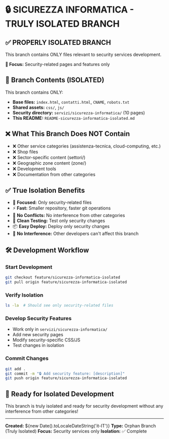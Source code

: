 # 🔒 SICUREZZA INFORMATICA - TRULY ISOLATED BRANCH

## ✅ **PROPERLY ISOLATED BRANCH**
This branch contains ONLY files relevant to security services development.

**🎯 Focus:** Security-related pages and features only

## 📁 **Branch Contents (ISOLATED)**
This branch contains ONLY:
- **Base files:** `index.html`, `contatti.html`, `CNAME`, `robots.txt`
- **Shared assets:** `css/`, `js/`
- **Security directory:** `servizi/sicurezza-informatica/` (10 pages)
- **This README:** `README-sicurezza-informatica-isolated.md`

## ❌ **What This Branch Does NOT Contain**
- ❌ Other service categories (assistenza-tecnica, cloud-computing, etc.)
- ❌ Shop files
- ❌ Sector-specific content (settori/)
- ❌ Geographic zone content (zone/)
- ❌ Development tools
- ❌ Documentation from other categories

## ✅ **True Isolation Benefits**
- 🎯 **Focused:** Only security-related files
- ⚡ **Fast:** Smaller repository, faster git operations
- 🚫 **No Conflicts:** No interference from other categories
- 🧪 **Clean Testing:** Test only security changes
- 📦 **Easy Deploy:** Deploy only security changes
- 👥 **No Interference:** Other developers can't affect this branch

## 🛠️ **Development Workflow**

### Start Development
```bash
git checkout feature/sicurezza-informatica-isolated
git pull origin feature/sicurezza-informatica-isolated
```

### Verify Isolation
```bash
ls -la  # Should see only security-related files
```

### Develop Security Features
- Work only in `servizi/sicurezza-informatica/`
- Add new security pages
- Modify security-specific CSS/JS
- Test changes in isolation

### Commit Changes
```bash
git add .
git commit -m "🔒 Add security feature: [description]"
git push origin feature/sicurezza-informatica-isolated
```

## 🚀 **Ready for Isolated Development**
This branch is truly isolated and ready for security development without any interference from other categories!

---
**Created:** ${new Date().toLocaleDateString('it-IT')}
**Type:** Orphan Branch (Truly Isolated)
**Focus:** Security services only
**Isolation:** ✅ Complete
